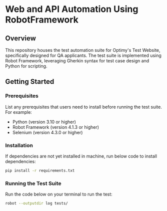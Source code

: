 # Web and API Automation Using RobotFramework

## Overview
This repository houses the test automation suite for Optimy's Test Website, specifically designed for QA applicants. The test suite is implemented using Robot Framework, leveraging Gherkin syntax for test case design and Python for scripting.

## Getting Started
### Prerequisites
List any prerequisites that users need to install before running the test suite. For example:
- Python (version 3.10 or higher)
- Robot Framework (version 4.1.3 or higher)
- Selenium (version 4.3.0 or higher)

### Installation
If dependencies are not yet installed in machine, run below code to install dependencies:
```bash
pip install -r requirements.txt
```

### Running the Test Suite
Run the code below on your terminal to run the test:
```bash
robot --outputdir log tests/
```